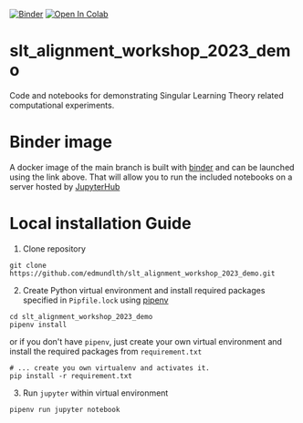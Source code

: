 [![Binder](https://mybinder.org/badge_logo.svg)](https://mybinder.org/v2/gh/edmundlth/slt_alignment_workshop_2023_demo/main)
[![Open In Colab](https://colab.research.google.com/assets/colab-badge.svg)](https://colab.research.google.com/github/edmundlth/slt_alignment_workshop_2023_demo/blob/main/rlct_estimation_demo.ipynb)


# slt_alignment_workshop_2023_demo
Code and notebooks for demonstrating Singular Learning Theory related computational experiments. 

# Binder image
A docker image of the main branch is built with [binder](https://mybinder.org/) and can be launched using the link above. That will allow you to run the included notebooks on a server hosted by [JupyterHub](https://jupyterhub.readthedocs.io/en/latest/)

# Local installation Guide
 1. Clone repository
 ```
 git clone https://github.com/edmundlth/slt_alignment_workshop_2023_demo.git
 ```
 2. Create Python virtual environment and install required packages specified in `Pipfile.lock` using [pipenv](https://pipenv.pypa.io/en/latest/)
 ```
 cd slt_alignment_workshop_2023_demo
 pipenv install 
 ```
or if you don't have `pipenv`, just create your own virtual environment and install the required packages from `requirement.txt`
```
# ... create you own virtualenv and activates it. 
pip install -r requirement.txt
```

 3. Run `jupyter` within virtual environment
 ```
 pipenv run jupyter notebook
 ```


